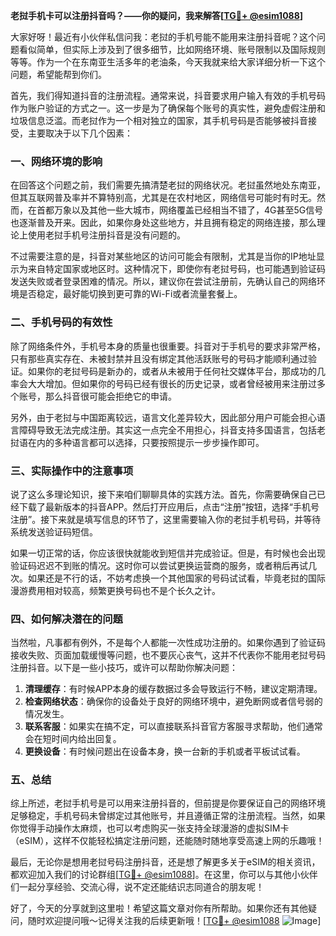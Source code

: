 **老挝手机卡可以注册抖音吗？——你的疑问，我来解答[[TG💪+ @esim1088](https://t.me/s/esim1088)]**

大家好呀！最近有小伙伴私信问我：老挝的手机号能不能用来注册抖音呢？这个问题看似简单，但实际上涉及到了很多细节，比如网络环境、账号限制以及国际规则等等。作为一个在东南亚生活多年的老油条，今天我就来给大家详细分析一下这个问题，希望能帮到你们。

首先，我们得知道抖音的注册流程。通常来说，抖音要求用户输入有效的手机号码作为账户验证的方式之一。这一步是为了确保每个账号的真实性，避免虚假注册和垃圾信息泛滥。而老挝作为一个相对独立的国家，其手机号码是否能够被抖音接受，主要取决于以下几个因素：

### **一、网络环境的影响**
在回答这个问题之前，我们需要先搞清楚老挝的网络状况。老挝虽然地处东南亚，但其互联网普及率并不算特别高，尤其是在农村地区，网络信号可能时有时无。然而，在首都万象以及其他一些大城市，网络覆盖已经相当不错了，4G甚至5G信号也逐渐普及开来。因此，如果你身处这些地方，并且拥有稳定的网络连接，那么理论上使用老挝手机号注册抖音是没有问题的。

不过需要注意的是，抖音对某些地区的访问可能会有限制，尤其是当你的IP地址显示为来自特定国家或地区时。这种情况下，即使你有老挝号码，也可能遇到验证码发送失败或者登录困难的情况。所以，建议你在尝试注册前，先确认自己的网络环境是否稳定，最好能切换到更可靠的Wi-Fi或者流量套餐上。

### **二、手机号码的有效性**
除了网络条件外，手机号本身的质量也很重要。抖音对于手机号的要求非常严格，只有那些真实存在、未被封禁并且没有绑定其他活跃账号的号码才能顺利通过验证。如果你的老挝号码是新办的，或者从未被用于任何社交媒体平台，那成功的几率会大大增加。但如果你的号码已经有很长的历史记录，或者曾经被用来注册过多个账号，那么抖音很可能会拒绝它的申请。

另外，由于老挝与中国距离较远，语言文化差异较大，因此部分用户可能会担心语言障碍导致无法完成注册。其实这一点完全不用担心，抖音支持多国语言，包括老挝语在内的多种语言都可以选择，只要按照提示一步步操作即可。

### **三、实际操作中的注意事项**
说了这么多理论知识，接下来咱们聊聊具体的实践方法。首先，你需要确保自己已经下载了最新版本的抖音APP。然后打开应用后，点击“注册”按钮，选择“手机号注册”。接下来就是填写信息的环节了，这里需要输入你的老挝手机号码，并等待系统发送验证码短信。

如果一切正常的话，你应该很快就能收到短信并完成验证。但是，有时候也会出现验证码迟迟不到账的情况。这时你可以尝试更换运营商的服务，或者稍后再试几次。如果还是不行的话，不妨考虑换一个其他国家的号码试试看，毕竟老挝的国际漫游费用相对较高，频繁更换号码也不是个长久之计。

### **四、如何解决潜在的问题**
当然啦，凡事都有例外，不是每个人都能一次性成功注册的。如果你遇到了验证码接收失败、页面加载缓慢等问题，也不要灰心丧气，这并不代表你不能用老挝号码注册抖音。以下是一些小技巧，或许可以帮助你解决问题：

1. **清理缓存**：有时候APP本身的缓存数据过多会导致运行不畅，建议定期清理。
2. **检查网络状态**：确保你的设备处于良好的网络环境中，避免断网或者信号弱的情况发生。
3. **联系客服**：如果实在搞不定，可以直接联系抖音官方客服寻求帮助，他们通常会在短时间内给出回复。
4. **更换设备**：有时候问题出在设备本身，换一台新的手机或者平板试试看。

### **五、总结**
综上所述，老挝手机号是可以用来注册抖音的，但前提是你要保证自己的网络环境足够稳定，手机号码未曾绑定过其他账号，并且遵循正常的注册流程。当然，如果你觉得手动操作太麻烦，也可以考虑购买一张支持全球漫游的虚拟SIM卡（eSIM），这样不仅能轻松搞定注册问题，还能随时随地享受高速上网的乐趣哦！

最后，无论你是想用老挝号码注册抖音，还是想了解更多关于eSIM的相关资讯，都欢迎加入我们的讨论群组[[TG💪+ @esim1088](https://t.me/s/esim1088)]。在这里，你可以与其他小伙伴们一起分享经验、交流心得，说不定还能结识志同道合的朋友呢！

好了，今天的分享就到这里啦！希望这篇文章对你有所帮助。如果你还有其他疑问，随时欢迎提问哦～记得关注我的后续更新哦！[[TG💪+ @esim1088](https://t.me/s/esim1088) ![Image](https://i.postimg.cc/4NQfJmqS/Snipaste-2025-05-13-00-14-12.png)]